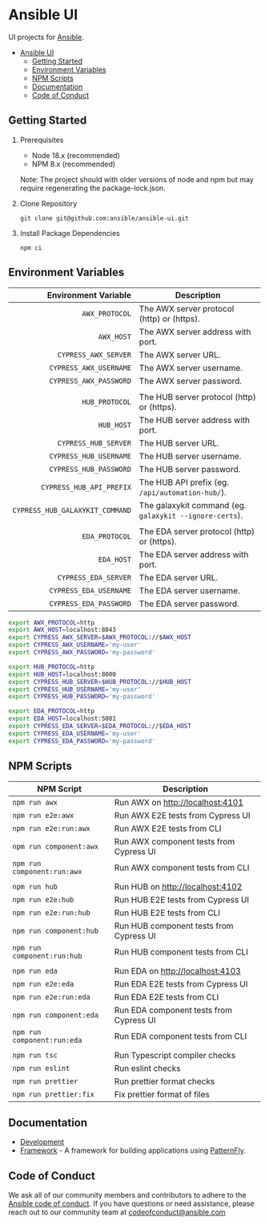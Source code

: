 # Ansible UI

UI projects for [Ansible](https://www.ansible.com).

- [Ansible UI](#ansible-ui)
  - [Getting Started](#getting-started)
  - [Environment Variables](#environment-variables)
  - [NPM Scripts](#npm-scripts)
  - [Documentation](#documentation)
  - [Code of Conduct](#code-of-conduct)

## Getting Started

1. Prerequisites

   - Node 18.x (recommended)
   - NPM 8.x (recommended)

   Note: The project should with older versions of node and npm but may require regenerating the package-lock.json.

2. Clone Repository

   ```
   git clone git@github.com:ansible/ansible-ui.git
   ```

3. Install Package Dependencies

   ```
   npm ci
   ```

## Environment Variables

|            Environment Variable | Description                                             |
| ------------------------------: | ------------------------------------------------------- |
|                  `AWX_PROTOCOL` | The AWX server protocol (http) or (https).              |
|                      `AWX_HOST` | The AWX server address with port.                       |
|            `CYPRESS_AWX_SERVER` | The AWX server URL.                                     |
|          `CYPRESS_AWX_USERNAME` | The AWX server username.                                |
|          `CYPRESS_AWX_PASSWORD` | The AWX server password.                                |
|                                 |                                                         |
|                  `HUB_PROTOCOL` | The HUB server protocol (http) or (https).              |
|                      `HUB_HOST` | The HUB server address with port.                       |
|            `CYPRESS_HUB_SERVER` | The HUB server URL.                                     |
|          `CYPRESS_HUB_USERNAME` | The HUB server username.                                |
|          `CYPRESS_HUB_PASSWORD` | The HUB server password.                                |
|        `CYPRESS_HUB_API_PREFIX` | The HUB API prefix (eg. `/api/automation-hub/`).        |
| `CYPRESS_HUB_GALAXYKIT_COMMAND` | The galaxykit command (eg. `galaxykit --ignore-certs`). |
|                                 |                                                         |
|                  `EDA_PROTOCOL` | The EDA server protocol (http) or (https).              |
|                      `EDA_HOST` | The EDA server address with port.                       |
|            `CYPRESS_EDA_SERVER` | The EDA server URL.                                     |
|          `CYPRESS_EDA_USERNAME` | The EDA server username.                                |
|          `CYPRESS_EDA_PASSWORD` | The EDA server password.                                |

```zsh
export AWX_PROTOCOL=http
export AWX_HOST=localhost:8043
export CYPRESS_AWX_SERVER=$AWX_PROTOCOL://$AWX_HOST
export CYPRESS_AWX_USERNAME='my-user'
export CYPRESS_AWX_PASSWORD='my-password'

export HUB_PROTOCOL=http
export HUB_HOST=localhost:8000
export CYPRESS_HUB_SERVER=$HUB_PROTOCOL://$HUB_HOST
export CYPRESS_HUB_USERNAME='my-user'
export CYPRESS_HUB_PASSWORD='my-password'

export EDA_PROTOCOL=http
export EDA_HOST=localhost:5001
export CYPRESS_EDA_SERVER=$EDA_PROTOCOL://$EDA_HOST
export CYPRESS_EDA_USERNAME='my-user'
export CYPRESS_EDA_PASSWORD='my-password'
```

## NPM Scripts

| NPM Script                  | Description                             |
| --------------------------- | --------------------------------------- |
| `npm run awx`               | Run AWX on <http://localhost:4101>      |
| `npm run e2e:awx`           | Run AWX E2E tests from Cypress UI       |
| `npm run e2e:run:awx`       | Run AWX E2E tests from CLI              |
| `npm run component:awx`     | Run AWX component tests from Cypress UI |
| `npm run component:run:awx` | Run AWX component tests from CLI        |
|                             |                                         |
| `npm run hub`               | Run HUB on <http://localhost:4102>      |
| `npm run e2e:hub`           | Run HUB E2E tests from Cypress UI       |
| `npm run e2e:run:hub`       | Run HUB E2E tests from CLI              |
| `npm run component:hub`     | Run HUB component tests from Cypress UI |
| `npm run component:run:hub` | Run HUB component tests from CLI        |
|                             |                                         |
| `npm run eda`               | Run EDA on <http://localhost:4103>      |
| `npm run e2e:eda`           | Run EDA E2E tests from Cypress UI       |
| `npm run e2e:run:eda`       | Run EDA E2E tests from CLI              |
| `npm run component:eda`     | Run EDA component tests from Cypress UI |
| `npm run component:run:eda` | Run EDA component tests from CLI        |
|                             |                                         |
| `npm run tsc`               | Run Typescript compiler checks          |
| `npm run eslint`            | Run eslint checks                       |
| `npm run prettier`          | Run prettier format checks              |
| `npm run prettier:fix`      | Fix prettier format of files            |

## Documentation

- [Development](./docs/DEVELOPMENT.md)
- [Framework](./framework/README.md) - A framework for building applications using [PatternFly](https://www.patternfly.org).

## Code of Conduct

We ask all of our community members and contributors to adhere to the [Ansible code of conduct](http://docs.ansible.com/ansible/latest/community/code_of_conduct.html). If you have questions or need assistance, please reach out to our community team at [codeofconduct@ansible.com](mailto:codeofconduct@ansible.com)
